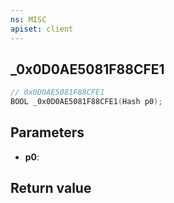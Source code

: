```yaml
---
ns: MISC
apiset: client
---
```

## _0x0D0AE5081F88CFE1

```c
// 0x0D0AE5081F88CFE1
BOOL _0x0D0AE5081F88CFE1(Hash p0);
```


## Parameters
* **p0**:

## Return value

